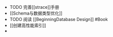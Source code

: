 - TODO  完善[[strace]]手册
- [[Schema与数据类型优化]]
- TODO 阅读 [[BeginningDatabase Design]] #Book
- [[创建高性能索引]]
-